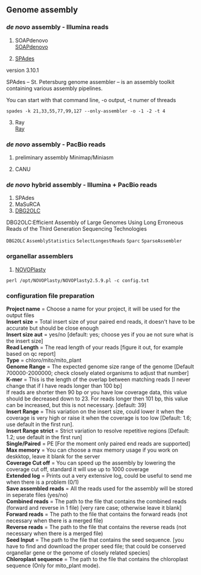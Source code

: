 ## Genome assembly ##

### *de novo* assembly - Illumina reads
1. SOAPdenovo  
[SOAPdenovo](https://github.com/aquaskyline/SOAPdenovo2)

2. [SPAdes](http://spades.bioinf.spbau.ru/release3.10.1/manual.html#sec2.1)

version 3.10.1

SPAdes – St. Petersburg genome assembler – is an assembly toolkit containing various assembly pipelines. 

You can start with that command line, -o output, -t numer of threads 

`spades -k 21,33,55,77,99,127 --only-assembler -o -1 -2 -t 4 `  

3. Ray  
[Ray](http://denovoassembler.sourceforge.net/manual.html)

### *de novo* assembly - PacBio reads

1. preliminary assembly 
Minimap/Miniasm

2. CANU

### *de novo* hybrid assembly - Illumina + PacBio reads

1. SPAdes
2. MaSuRCA
3. [DBG2OLC](https://github.com/yechengxi/DBG2OLC)  
 
DBG2OLC:Efficient Assembly of Large Genomes Using Long Erroneous Reads of the Third Generation Sequencing Technologies  

`DBG2OLC` `AssemblyStatistics` `SelectLongestReads` `Sparc` `SparseAssembler`

### organellar assemblers

1. [NOVOPlasty](https://github.com/ndierckx/NOVOPlasty)

`perl /opt/NOVOPlasty/NOVOPlasty2.5.9.pl -c config.txt`

### configuration file preparation

**Project name**         = Choose a name for your project, it will be used for the output files  
**Insert size**          = Total insert size of your paired end reads, it doesn't have to be accurate but should be close enough  
**Insert size aut**      = yes/no [default: yes; choose yes if you ae not sure what is the insert size]   
**Read Length**          = The read length of your reads [figure it out, for example based on qc report]  
**Type**              = chloro/mito/mito_plant  
**Genome Range**         = The expected genome size range of the genome  [Default 700000-2000000; check closely elated organisms to adjust that number]  
**K-mer**                = This is the length of the overlap between matching reads [I never change that if I have reads longer than 100 bp]    
                       If reads are shorter then 90 bp or you have low coverage data, this value should be decreased down to 23.
                       For reads longer then 101 bp, this value can be increased, but this is not necessary. [default: 39]  
**Insert Range**         = This variation on the insert size, could lower it when the coverage is very high or raise it when the
                       coverage is too low [Default: 1.6; use default in the first run].  
**Insert Range strict**  = Strict variation to resolve repetitive regions [Default: 1.2; use default in the first run]  
**Single/Paired**        = PE [For the moment only paired end reads are supported]  
**Max memory**          = You can choose a max memory usage if you work on deskktop, leave it blank for the server  
**Coverage Cut off**     = You can speed up the assembly by lowering the coverage cut off, standard it will use up to 1000 coverage  
**Extended log**        = Prints out a very extensive log, could be useful to send me when there is a problem  (0/1)  
**Save assembled reads** = All the reads used for the assembly will be stored in seperate files (yes/no)  
**Combined reads**       = The path to the file that contains the combined reads (forward and reverse in 1 file) [very rare case; otherwise leave it blank] 
**Forward reads**        = The path to the file that contains the forward reads (not necessary when there is a merged file)  
**Reverse reads**       = The path to the file that contains the reverse reads (not necessary when there is a merged file)  
**Seed Input**          = The path to the file that contains the seed sequence. [you have to find and download the proper seed file; that could be conserved organellar gene or the genome of closely related species]  
**Chloroplast sequence** = The path to the file that contains the chloroplast sequence (Only for mito_plant mode).  


